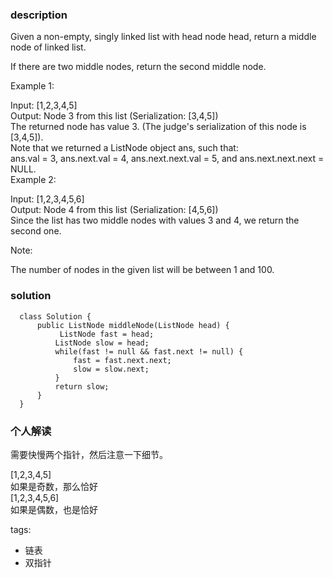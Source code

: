 ### description    
  Given a non-empty, singly linked list with head node head, return a middle node of linked list.  
    
  If there are two middle nodes, return the second middle node.  
    
     
    
  Example 1:  
    
  Input: [1,2,3,4,5]  
  Output: Node 3 from this list (Serialization: [3,4,5])  
  The returned node has value 3.  (The judge's serialization of this node is [3,4,5]).  
  Note that we returned a ListNode object ans, such that:  
  ans.val = 3, ans.next.val = 4, ans.next.next.val = 5, and ans.next.next.next = NULL.  
  Example 2:  
    
  Input: [1,2,3,4,5,6]  
  Output: Node 4 from this list (Serialization: [4,5,6])  
  Since the list has two middle nodes with values 3 and 4, we return the second one.  
     
    
  Note:  
    
  The number of nodes in the given list will be between 1 and 100.  
### solution    
```    
  class Solution {  
      public ListNode middleNode(ListNode head) {  
           ListNode fast = head;  
          ListNode slow = head;  
          while(fast != null && fast.next != null) {  
              fast = fast.next.next;  
              slow = slow.next;  
          }  
          return slow;  
      }  
  }  
```    
    
### 个人解读    
  需要快慢两个指针，然后注意一下细节。  
    
  [1,2,3,4,5]  
  如果是奇数，那么恰好  
  [1,2,3,4,5,6]  
  如果是偶数，也是恰好      
    
tags:    
  -  链表  
  -  双指针  

